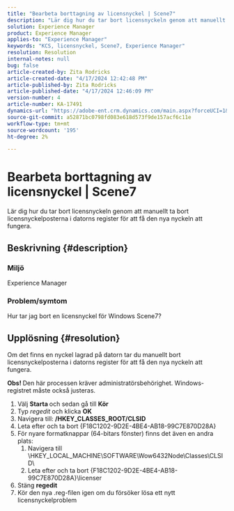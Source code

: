 ```yaml
---
title: "Bearbeta borttagning av licensnyckel | Scene7"
description: "Lär dig hur du tar bort licensnyckeln genom att manuellt ta bort licensnyckelposterna i datorns register så att den nya nyckeln fungerar."
solution: Experience Manager
product: Experience Manager
applies-to: "Experience Manager"
keywords: "KCS, licensnyckel, Scene7, Experience Manager"
resolution: Resolution
internal-notes: null
bug: false
article-created-by: Zita Rodricks
article-created-date: "4/17/2024 12:42:48 PM"
article-published-by: Zita Rodricks
article-published-date: "4/17/2024 12:46:09 PM"
version-number: 4
article-number: KA-17491
dynamics-url: "https://adobe-ent.crm.dynamics.com/main.aspx?forceUCI=1&pagetype=entityrecord&etn=knowledgearticle&id=0d2bd8fc-b7fc-ee11-a1ff-6045bd0065b6"
source-git-commit: a52871bc0798fd083e618d573f9de157acf6c11e
workflow-type: tm+mt
source-wordcount: '195'
ht-degree: 2%

---
```


# Bearbeta borttagning av licensnyckel | Scene7


Lär dig hur du tar bort licensnyckeln genom att manuellt ta bort licensnyckelposterna i datorns register för att få den nya nyckeln att fungera.

## Beskrivning {#description}


### <b>Miljö</b>

Experience Manager



### <b>Problem/symtom</b>

Hur tar jag bort en licensnyckel för Windows Scene7?


## Upplösning {#resolution}


Om det finns en nyckel lagrad på datorn tar du manuellt bort licensnyckelposterna i datorns register för att få den nya nyckeln att fungera.

<b>Obs! </b>Den här processen kräver administratörsbehörighet. Windows-registret måste också justeras.

1. Välj <b>Starta </b>och sedan gå till <b>Kör</b>
2. Typ *regedit* och klicka <b>OK</b>
3. Navigera till: <b>/HKEY_CLASSES_ROOT/CLSID</b>
4. Leta efter och ta bort {F18C1202-9D2E-4BE4-AB18-99C7E870D28A}
5. För nyare formatknappar (64-bitars fönster) finns det även en andra plats:
   1. Navigera till \HKEY_LOCAL_MACHINE\SOFTWARE\Wow6432Node\Classes\CLSID\
   2. Leta efter och ta bort {F18C1202-9D2E-4BE4-AB18-99C7E870D28A}\licenser
6. Stäng <b>regedit</b>
7. Kör den nya .reg-filen igen om du försöker lösa ett nytt licensnyckelproblem

